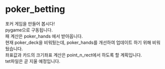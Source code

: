 # poker_betting
포커 게임을 만들어 봅시다!  
pygame으로 구동됩니다.  
패 계산은 poker_hands 에서 받아옵니다.  
현재 poker_deck을 비워뒀는데, poker_hands를 개선하여 업데이트 하기 위해 비워뒀습니다.  
좌표값과 카드의 크기좌표 계산은 point_n_rect에서 하도록 할 계획입니다.  
tet파일은 곧 지울 예정입니다.  
